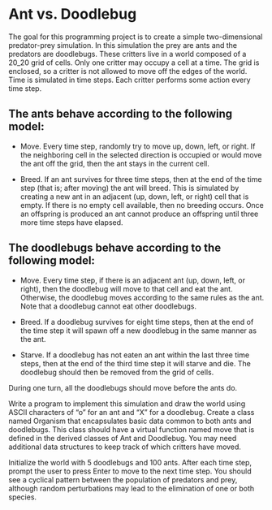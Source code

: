 # Ant vs. Doodlebug

The goal for this programming project is to create a simple two-dimensional predator-prey simulation. In this simulation the prey are ants and the predators are doodlebugs. These critters live in a world composed of a 20_20 grid of cells. Only one critter may occupy a cell at a time. The grid is enclosed, so a critter is not allowed to move off the edges of the world. Time is simulated in time steps. Each critter performs some action every time step.

## The ants behave according to the following model:

* Move. Every time step, randomly try to move up, down, left, or right. If the neighboring cell in the selected direction is occupied or would move the ant off the grid, then the ant stays in the current cell.

* Breed. If an ant survives for three time steps, then at the end of the time step (that is; after moving) the ant will breed. This is simulated by creating a new ant in an adjacent (up, down, left, or right) cell that is empty. If there is no empty cell available, then no breeding occurs. Once an offspring is produced an ant cannot produce an offspring until three more time steps have elapsed.

## The doodlebugs behave according to the following model:

* Move. Every time step, if there is an adjacent ant (up, down, left, or right), then the doodlebug will move to that cell and eat the ant. Otherwise, the doodlebug moves according to the same rules as the ant. Note that a doodlebug cannot eat other doodlebugs.

* Breed. If a doodlebug survives for eight time steps, then at the end of the time step it will spawn off a new doodlebug in the same manner as the ant.

* Starve. If a doodlebug has not eaten an ant within the last three time steps, then at the end of the third time step it will starve and die. The doodlebug should then be removed from the grid of cells.

During one turn, all the doodlebugs should move before the ants do.

Write a program to implement this simulation and draw the world using ASCII characters of “o” for an ant and “X” for a doodlebug. Create a class named Organism that encapsulates basic data common to both ants and doodlebugs. This class should have a virtual function named move that is defined in the derived classes of Ant and Doodlebug. You may need additional data structures to keep track of which critters have moved.

Initialize the world with 5 doodlebugs and 100 ants. After each time step, prompt the user to press Enter to move to the next time step. You should see a cyclical pattern between the population of predators and prey, although random perturbations may lead to the elimination of one or both species.